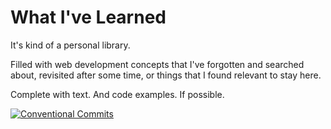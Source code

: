 # What I've Learned
It's kind of a personal library.

Filled with web development concepts that I've forgotten and searched about, revisited after some time, or things that I found relevant to stay here.

Complete with text. And code examples. If possible.

[![Conventional Commits](https://img.shields.io/badge/Conventional%20Commits-1.0.0-yellow.svg)](https://conventionalcommits.org)